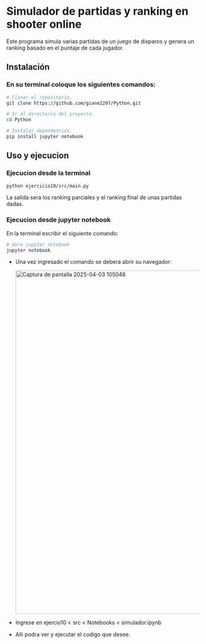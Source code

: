 # Simulador de partidas y ranking en shooter online

Este programa simula varias partidas de un juego de disparos y genera un ranking basado en el puntaje de cada jugador.


## Instalación
### En su terminal coloque los siguientes comandos:

```bash
# Clonar el repositorio.
git clone https://github.com/giane2207/Python.git

# Ir al directorio del proyecto.
cd Python

# Instalar dependencias.
pip install jupyter notebook

```
## Uso y ejecucion

### Ejecucion desde la terminal

```bash
python ejercicio10/src/main.py
```
La salida sera los ranking parciales y el ranking final de unas partidas dadas.


### Ejecucion desde jupyter notebook
En la terminal escribir el siguiente comando:

```bash
# Abre jupyter notebook
jupyter notebook
```

* Una vez ingresado el comando se debera abrir su navegador:
  
  <img width="896" alt="Captura de pantalla 2025-04-03 105048" src="https://github.com/user-attachments/assets/0341d353-10ce-4f7a-90f7-6c4525193ffe" />


* Ingrese en ejercio10 < src < Notebooks < simulador.ipynb

* Alli podra ver y ejecutar el codigo que desee. 

